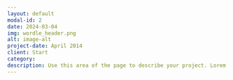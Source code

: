 ```yaml
---
layout: default
modal-id: 2
date: 2024-03-04
img: wordle_header.png
alt: image-alt
project-date: April 2014
client: Start 
category: 
description: Use this area of the page to describe your project. Lorem ipsum dolor sit amet, consectetur adipisicing elit. Mollitia neque assumenda ipsam nihil, molestias magnam, recusandae quos quis inventore quisquam velit asperiores, vitae? Reprehenderit soluta, eos quod consequuntur itaque. Nam.
---
```

<iframe 
  src="https://your-interactive-page-url.com](https://mywordle.strivemath.com/?word=oqzhyga" 
  width="100%" 
  height="600px" 
  frameborder="0"
  allowfullscreen>
</iframe>
